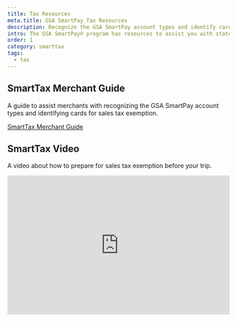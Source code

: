 ```yaml
---
title: Tax Resources
meta.title: GSA SmartPay Tax Resources
description: Recognize the GSA SmartPay account types and identify cards for sales tax emption with the SmartTax Merchant Guide and SmartTax Video.
intro: The GSA SmartPay® program has resources to assist you with state sales tax exemption.
order: 1
category: smarttax
tags:
  - tax
---
```

## SmartTax Merchant Guide
A guide to assist merchants with recognizing the GSA SmartPay account types and identifying cards for sales tax exemption.

[SmartTax Merchant Guide](/merchants/vendor-guide) 

## SmartTax Video
A video about how to prepare for sales tax exemption before your trip.

<iframe width="100%" height="315" src="https://www.youtube.com/embed/rT3vImFv4-I?rel=0" title="YouTube video player" frameborder="0" allow="accelerometer; clipboard-write; encrypted-media; gyroscope; picture-in-picture; web-share" allowfullscreen sandbox="allow-scripts allow-same-origin allow-popups"></iframe>
